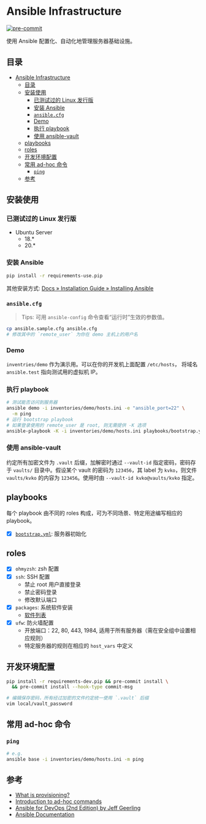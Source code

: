 # Ansible Infrastructure

[![pre-commit](https://img.shields.io/badge/pre--commit-enabled-brightgreen?logo=pre-commit&logoColor=white)](https://github.com/pre-commit/pre-commit)

使用 Ansible 配置化、自动化地管理服务器基础设施。

## 目录

- [Ansible Infrastructure](#ansible-infrastructure)
  - [目录](#目录)
  - [安装使用](#安装使用)
    - [已测试过的 Linux 发行版](#已测试过的-linux-发行版)
    - [安装 Ansible](#安装-ansible)
    - [`ansible.cfg`](#ansiblecfg)
    - [Demo](#demo)
    - [执行 playbook](#执行-playbook)
    - [使用 ansible-vault](#使用-ansible-vault)
  - [playbooks](#playbooks)
  - [roles](#roles)
  - [开发环境配置](#开发环境配置)
  - [常用 ad-hoc 命令](#常用-ad-hoc-命令)
    - [`ping`](#ping)
  - [参考](#参考)

## 安装使用

### 已测试过的 Linux 发行版

- Ubuntu Server
  - 18.*
  - 20.*

### 安装 Ansible

```sh
pip install -r requirements-use.pip
```

其他安装方式: [Docs » Installation Guide » Installing Ansible](https://docs.ansible.com/ansible/latest/installation_guide/intro_installation.html)

### `ansible.cfg`

> Tips: 可用 `ansible-config` 命令查看“运行时”生效的参数值。

```sh
cp ansible.sample.cfg ansible.cfg
# 修改其中的 `remote_user` 为你在 demo 主机上的用户名
```

### Demo

`inventries/demo` 作为演示用。可以在你的开发机上面配置 `/etc/hosts`，
将域名 `ansible.test` 指向测试用的虚拟机 IP。

### 执行 playbook

```sh
# 测试能否访问到服务器
ansible demo -i inventories/demo/hosts.ini -e "ansible_port=22" \
  -m ping
# 运行 bootstrap playbook
# 如果登录使用的 remote_user 是 root, 则无需提供 -K 选项
ansible-playbook -K -i inventories/demo/hosts.ini playbooks/bootstrap.yml
```

### 使用 ansible-vault

约定所有加密文件为 `.vault` 后缀，加解密时通过 `--vault-id` 指定密码，密码存于 `vaults/`
目录中。假设某个 vault 的密码为 `123456`，其 label 为 `kvko`，则文件 `vaults/kvko`
的内容为 `123456`。使用时由 `--vault-id kvko@vaults/kvko` 指定。

## playbooks

每个 playbook 由不同的 roles 构成，可为不同场景、特定用途编写相应的 playbook。

[bootstrap]: playbooks/bootstrap.yml

- [x] [`bootstrap.yml`][bootstrap]: 服务器初始化

## roles

[packages]: roles/packages/vars/Debian.yml

- [x] `ohmyzsh`: zsh 配置
- [x] `ssh`: SSH 配置
  - 禁止 root 用户直接登录
  - 禁止密码登录
  - 修改默认端口
- [x] `packages`: 系统软件安装
  - [软件列表][packages]
- [x] `ufw`: 防火墙配置
  - 开放端口：22, 80, 443, 1984, 适用于所有服务器（需在安全组中设置相应规则）
  - 特定服务器的规则在相应的 `host_vars` 中定义

## 开发环境配置

```sh
pip install -r requirements-dev.pip && pre-commit install \
  && pre-commit install --hook-type commit-msg

# 编辑保存密码，所有经过加密的文件约定统一使用 `.vault` 后缀
vim local/vault_password
```

## 常用 ad-hoc 命令

### `ping`

```sh
# e.g.
ansible base -i inventories/demo/hosts.ini -m ping
```

## 参考

- [What is provisioning?](https://www.redhat.com/zh/topics/automation/what-is-provisioning)
- [Introduction to ad-hoc commands](https://docs.ansible.com/ansible/latest/user_guide/intro_adhoc.html)
- [Ansible for DevOps (2nd Edition) by Jeff Geerling](https://www.ansiblefordevops.com/)
- [Ansible Documentation](https://docs.ansible.com/ansible/latest/index.html)
